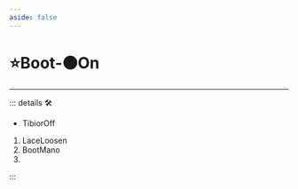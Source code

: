 ```yaml
---
aside: false
---
```

# ⭐<labor>Boot</labor>-🟠<motor>On</motor>

---

<!-- =================================================== -->
<!-- =================================================== -->
<!-- =================================================== -->
<!-- =================================================== -->
<!-- =================================================== -->
::: details 🛠

- TibiorOff

1. LaceLoosen
2. BootMano
3.  

:::
